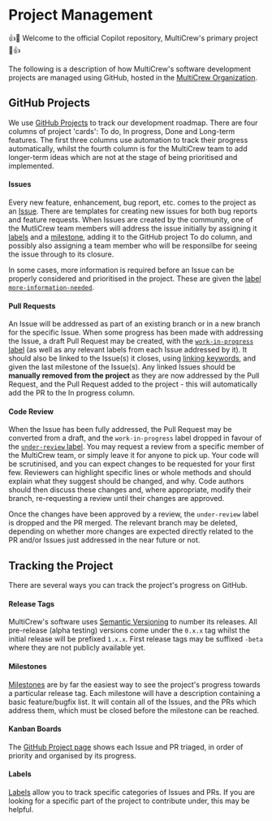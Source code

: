 # Project Management

:+1::tada: Welcome to the official Copilot repository, MultiCrew's primary project :tada::+1:

The following is a description of how MultiCrew's software development projects are managed using GitHub, hosted in the [MultiCrew Organization](https://github.com/MultiCrew).

## GitHub Projects

We use [GitHub Projects](https://github.com/MultiCrew/copilot/projects) to track our development roadmap. There are four columns of project 'cards': To do, In progress, Done and Long-term features. The first three columns use automation to track their progress automatically, whilst the fourth column is for the MultiCrew team to add longer-term ideas which are not at the stage of being prioritised and implemented.

#### Issues

Every new feature, enhancement, bug report, etc. comes to the project as an [Issue](https://github.com/MultiCrew/copilot/issues). There are templates for creating new issues for both bug reports and feature requests. When Issues are created by the community, one of the MutliCrew team members will address the issue initially by assigning it [labels](https://github.com/MultiCrew/copilot/labels) and a [milestone](https://github.com/MultiCrew/copilot/milestones), adding it to the GitHub project To do column, and possibly also assigning a team member who will be responsilbe for seeing the issue through to its closure.

In some cases, more information is required before an Issue can be properly considered and prioritised in the project. These are given the [label `more-information-needed`](https://github.com/MultiCrew/copilot/labels/more-information-needed).

#### Pull Requests

An Issue will be addressed as part of an existing branch or in a new branch for the specific Issue. When some progress has been made with addressing the Issue, a draft Pull Request may be created, with the [`work-in-progress` label](https://github.com/MultiCrew/copilot/labels/work-in-progress) (as well as any relevant labels from each Issue addressed by it). It should also be linked to the Issue(s) it closes, using [linking keywords](https://help.github.com/en/github/managing-your-work-on-github/linking-a-pull-request-to-an-issue#linking-a-pull-request-to-an-issue-using-a-keyword), and given the last milestone of the Issue(s). Any linked Issues should be **manually removed from the project** as they are now addressed by the Pull Request, and the Pull Request added to the project - this will automatically add the PR to the In progress column.

#### Code Review

When the Issue has been fully addressed, the Pull Request may be converted from a draft, and the `work-in-progress` label dropped in favour of the [`under-review` label](https://github.com/MultiCrew/copilot/labels/under-review). You may request a review from a specific member of the MultiCrew team, or simply leave it for anyone to pick up. Your code will be scrutinised, and you can expect changes to be requested for your first few. Reviewers can highlight specific lines or whole methods and should explain what they suggest should be changed, and why. Code authors should then discuss these changes and, where appropriate, modify their branch, re-requesting a review until their changes are approved.

Once the changes have been approved by a review, the `under-review` label is dropped and the PR merged. The relevant branch may be deleted, depending on whether more changes are expected directly related to the PR and/or Issues just addressed in the near future or not.

## Tracking the Project

There are several ways you can track the project's progress on GitHub.

#### Release Tags

MultiCrew's software uses [Semantic Versioning](https://semver.org/) to number its releases. All pre-release (alpha testing) versions come under the `0.x.x` tag whilst the initial release will be prefixed `1.x.x`. First release tags may be suffixed `-beta` where they are not publicly available yet.

#### Milestones

[Milestones](https://github.com/MultiCrew/copilot/milestones) are by far the easiest way to see the project's progress towards a particular release tag. Each milestone will have a description containing a basic feature/bugfix list. It will contain all of the Issues, and the PRs which address them, which must be closed before the milestone can be reached.

#### Kanban Boards

The [GitHub Project page](https://github.com/MultiCrew/copilot/projects/1) shows each Issue and PR triaged, in order of priority and organised by its progress. 

#### Labels

[Labels](https://github.com/MultiCrew/copilot/labels) allow you to track specific categories of Issues and PRs. If you are looking for a specific part of the project to contribute under, this may be helpful.
